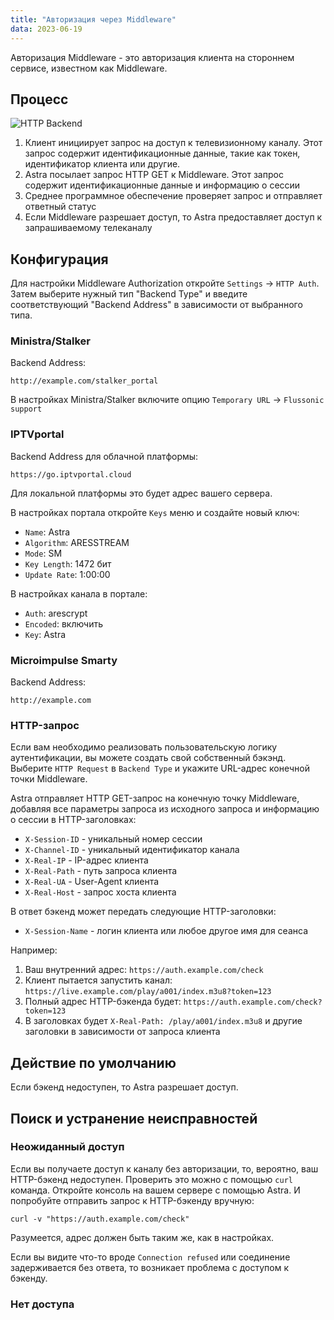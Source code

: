 ```yaml
---
title: "Авторизация через Middleware"
data: 2023-06-19
---
```


Авторизация Middleware - это авторизация клиента на стороннем сервисе, известном как Middleware.

## Процесс[](https://help.cesbo.com/astra/delivery/http-hls-auth/middleware#process)

![HTTP Backend](https://cdn.cesbo.com/help/astra/delivery/http-hls/auth/http-backend.svg)

1. Клиент инициирует запрос на доступ к телевизионному каналу. Этот запрос содержит идентификационные данные, такие как токен, идентификатор клиента или другие.
2. Astra посылает запрос HTTP GET к Middleware. Этот запрос содержит идентификационные данные и информацию о сессии
3. Среднее программное обеспечение проверяет запрос и отправляет ответный статус
4. Если Middleware разрешает доступ, то Astra предоставляет доступ к запрашиваемому телеканалу

## Конфигурация[](https://help.cesbo.com/astra/delivery/http-hls-auth/middleware#configuration)

Для настройки Middleware Authorization откройте `Settings` -> `HTTP Auth`. Затем выберите нужный тип "Backend Type" и введите соответствующий "Backend Address" в зависимости от выбранного типа.

### Ministra/Stalker

Backend Address:

```
http://example.com/stalker_portal
```

В настройках Ministra/Stalker включите опцию `Temporary URL` -> `Flussonic support`

### IPTVportal

Backend Address для облачной платформы:

```
https://go.iptvportal.cloud
```

Для локальной платформы это будет адрес вашего сервера.

В настройках портала откройте `Keys` меню и создайте новый ключ:

- `Name`: Astra
- `Algorithm`: ARESSTREAM
- `Mode`: SM
- `Key Length`: 1472 бит
- `Update Rate`: 1:00:00

В настройках канала в портале:

- `Auth`: arescrypt
- `Encoded`: включить
- `Key`: Astra

### Microimpulse Smarty

Backend Address:

```
http://example.com
```

### HTTP-запрос

Если вам необходимо реализовать пользовательскую логику аутентификации, вы можете создать свой собственный бэкэнд. Выберите `HTTP Request` в `Backend Type` и укажите URL-адрес конечной точки Middleware.

Astra отправляет HTTP GET-запрос на конечную точку Middleware, добавляя все параметры запроса из исходного запроса и информацию о сессии в HTTP-заголовках:

- `X-Session-ID` - уникальный номер сессии
- `X-Channel-ID` - уникальный идентификатор канала
- `X-Real-IP` - IP-адрес клиента
- `X-Real-Path` - путь запроса клиента
- `X-Real-UA` - User-Agent клиента
- `X-Real-Host` - запрос хоста клиента

В ответ бэкенд может передать следующие HTTP-заголовки:

- `X-Session-Name` - логин клиента или любое другое имя для сеанса

Например:

1. Ваш внутренний адрес: `https://auth.example.com/check`
2. Клиент пытается запустить канал: `https://live.example.com/play/a001/index.m3u8?token=123`
3. Полный адрес HTTP-бэкенда будет: `https://auth.example.com/check?token=123`
4. В заголовках будет `X-Real-Path: /play/a001/index.m3u8` и другие заголовки в зависимости от запроса клиента

## Действие по умолчанию[](https://help.cesbo.com/astra/delivery/http-hls-auth/middleware#default-action)

Если бэкенд недоступен, то Astra разрешает доступ.

## Поиск и устранение неисправностей[](https://help.cesbo.com/astra/delivery/http-hls-auth/middleware#troubleshooting)

### Неожиданный доступ

Если вы получаете доступ к каналу без авторизации, то, вероятно, ваш HTTP-бэкенд недоступен. Проверить это можно с помощью `curl` команда. Откройте консоль на вашем сервере с помощью Astra. И попробуйте отправить запрос к HTTP-бэкенду вручную:

```
curl -v "https://auth.example.com/check"
```

Разумеется, адрес должен быть таким же, как в настройках.

Если вы видите что-то вроде `Connection refused` или соединение задерживается без ответа, то возникает проблема с доступом к бэкенду.

### Нет доступа
